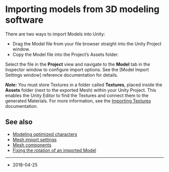 # Importing models from 3D modeling software

There are two ways to import Models into Unity:

* Drag the Model file from your file browser straight into the Unity Project window.
* Copy the Model file into the Project’s Assets folder. 

Select the file in the __Project__ view and navigate to the __Model__ tab in the Inspector window to configure import options. See the [Model Import Settings window] reference documentation for details.

***Note:*** You must store Textures in a folder called __Textures__, placed inside the __Assets__ folder (next to the exported Mesh) within your Unity Project. This enables the Unity Editor to find the Textures and connect them to the generated Materials. For more information, see the [Importing Textures](class-TextureImporter) documentation.


## See also

* [Modeling optimized characters](ModelingOptimizedCharacters)
* [Mesh import settings](class-FBXImporter)
* [Mesh components](class-Mesh)
* [Fixing the rotation of an imported Model](HOWTO-FixZAxisIsUp)

---

* <span class="page-edit"> 2018-04-25  <!-- include IncludeTextAmendPageSomeEdit --></span>
